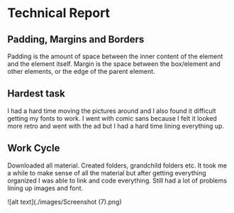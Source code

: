 # Technical Report

## Padding, Margins and Borders
Padding is the amount of space between the inner content of the element and the element itself. Margin is the space between the box/element and other elements, or the edge of the parent element.

## Hardest task
I had a hard time moving the pictures around and I also found it difficult getting my fonts to work. I went with comic sans because I felt it looked more retro and went with the ad but I had a hard time lining everything up.

## Work Cycle
Downloaded all material. Created folders, grandchild folders etc.  It took me a while to make sense of all the material but after getting everything organized I was able to link and code everything. Still had a lot of problems lining up images and font.

![alt text](./images/Screenshot (7).png)
